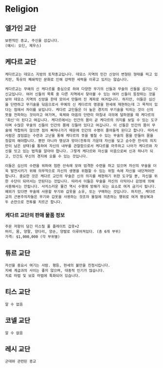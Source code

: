 # Religion

## 엘가인 교단

    보편적인 종교, 주신을 섬깁니다. 
    (예시: 오딘, 제우스)

## 케다르 교단

    케다르교는 데모스 지방의 토착종교입니다. 데모스 지역의 민간 신앙이 변형된 형태를 띄고 있지만, 특유의 폐쇄적인 문화로 인해 강력한 세력을 이루고 있지는 않습니다.

    케다르교는 무예의 신 케다르를 중심으로 하여 다양한 무기의 신들과 무술의 신들을 섬기는 다신교입니다. 여러 신들의 목록 중 다른 지역에서 찾아볼 수 있는 여러 신들이 등장하는 것을 보아 데모스 지역의 신앙을 한데 모아서 만들어 진 계파로 여겨집니다. 하지만, 이들은 심신을 단련하고 무기술을 닦음으로서 무예의 신 케다르의 영광을 현세에 재현하는데 그 목적이 있다는 점에서 차이를 보입니다. 케다르 교인들은 더 높은 경지의 무기술을 익히는 것이 신의 뜻을 전파하는 것이라고 여기며, 육체와 마음의 단련이 마침내 극의에 달하였을 때 케다르의 '화신'이 된다고 여깁니다. 케다르에서는 인간의 몸이 곧 케다르의 의지를 보일 수 있는 도구이며 수많은 무술의 신들이 인간의 몸에 깃들어 있다고 여깁니다. 이 신들은 인간의 몸이 무술에 적합하지 않으면 점차 빠져나가기 때문에 인간의 수명이 줄어들게 된다고 합니다. 따라서 사람은 끊임없는 수련과 고난을 통해 케다르의 뜻을 펼칠 수 있는 무술의 몸을 만들어 몸을 정갈히 해야합니다. 뿐만 아니라 명상과 망아(전투의 가운데 자신을 잊고 순수한 전사의 의지만이 남은 상태)를 통하여 자신의 내부를 관찰함으로서 케다르를 마주하고 나아가 케다르와 자신을 잇고 있는 법칙을 알아야 합니다. 그렇게 케다르와 자신을 이음으로써 신과 하나가 되고, 인간도 무신의 경지에 오를 수 있는 것입니다.

    이들은 심신의 수련을 위하여 험한 산속에 모여 엄격한 수련을 하고 있으며 자신의 무술을 더욱 발전시키기 위해 의무적으로 자신의 생명을 위협할 수 있는 위험 속에 자신을 내던져야만 합니다. 중요한 것은 케다르 교인의 무술은 신의 의지를 체현하기 위한 도구일 뿐, 자신을 위한 수단이 되어서는 안된다는 것입니다. 따라서 이들은 무술을 자신의 이익이나 감정에 의해 사용해서는 안됩니다. 사치스러운 물건 역시 수행에 방해가 되는 요소로 여겨 금기시 됩니다. 예외가 있다면 무술에 사용할 무기와 갑옷을 소유, 또는 구매하는 것입니다. 하지만, 케다르교의 근본주의자들은 무기와 갑옷을 사용하는 것조차 물질에 의존하는 행위로 여겨 평상복과 두 손만으로 전투를 치르곤 합니다.

    
### 케다르 교단의 판매 물품 정보
    
    주문 저항이 담긴 미스릴 풀 플레이트 갑옷+2 
    머리, 몸, 양팔, 양다리, 양손, 양발로 이루어져있다. (총 6개 부위)
    가격: $1,000,000 (각 부위별)

## 튜르 교단

    자선을 중요시 여기는 사람. 평등, 현세의 불만을 진정시킵니다.
    지배 계급과의 사이는 좋지 않으며, 대중적 인기가 많습니다.
    치료 마법 및 보호 마법에 특화되어 있습니다.


## 티스 교단

    알 수 없음

## 코넬 교단

    알 수 없음

## 레시 교단

    군대와 관련된 종교
